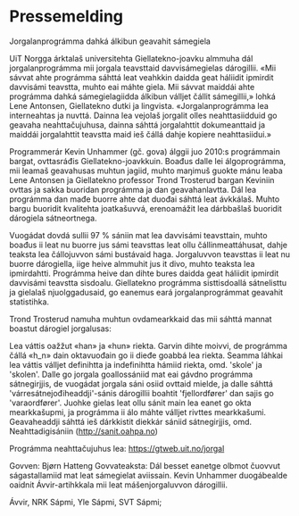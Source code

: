# Pressemelding

Jorgalanprográmma dahká álkibun geavahit sámegiela

UiT Norgga árktalaš universitehta Giellatekno-joavku almmuha dál jorgalanprográmma mii jorgala teavsttaid davvisámegielas dárogillii. «Mii sávvat ahte prográmma sáhttá leat veahkkin daidda geat háliidit ipmirdit davvisámi teavstta, muhto eai máhte giela. Mii sávvat maiddái ahte prográmma dahká sámegielagiidda álkibun válljet čállit sámegillii,» lohká Lene Antonsen, Giellatekno dutki ja lingvista. «Jorgalanprográmma lea interneahtas ja nuvttá. Dainna lea vejolaš jorgalit olles neahttasiidduid go geavaha neahttačujuhusa, dainna sáhttá jorgalahttit dokumeanttaid ja maiddái jorgalahttit teavstta maid ieš čállá dahje kopiere neahttasiidui.»

Programmerár Kevin Unhammer (gč. gova) álggii juo 2010:s prográmmain bargat, ovttasráđis Giellatekno-joavkkuin. Boađus dalle lei álgoprográmma, mii leamaš geavahusas muhtun jagiid, muhto
maŋimuš guokte mánu leaba Lene Antonsen ja Giellatekno professor Trond Trosterud bargan Keviniin ovttas ja sakka buoridan prográmma ja dan geavahanlavtta. Dál lea prográmma dan mađe buorre ahte dat duođai sáhttá leat ávkkálaš. Muhto bargu buoridit kvalitehta joatkašuvvá, erenoamážit lea dárbbašlaš buoridit dárogiela sátneortnega.

Vuogádat dovdá sullii 97 % sániin mat lea davvisámi teavsttain, muhto boađus ii leat nu buorre jus sámi teavsttas leat ollu čállinmeattáhusat, dahje teaksta lea čállojuvvon sámi bustávaid haga. Jorgaluvvon teavsttas ii leat nu buorre dárogiella, iige heive almmuhit jus it divo, muhto teaksta lea ipmirdahtti. Prográmma heive dan dihte bures daidda geat háliidit ipmirdit davvisámi teavstta sisdoalu. Giellatekno prográmma sisttisdoallá sátnelisttu ja gielalaš njuolggadusaid, go eanemus eará jorgalanprográmmat geavahit statistihka.

Trond Trosterud namuha muhtun ovdamearkkaid das mii sáhttá mannat boastut dárogiel jorgalusas:

Lea váttis oažžut «han» ja «hun» riekta. Garvin dihte moivvi, de prográmma čállá «h_n» dain oktavuođain go ii dieđe goabbá lea riekta. Seamma láhkai lea váttis válljet definihtta ja indefinihtta hámiid riekta, omd. 'skole' ja 'skolen'. Dalle go jorgala goallossániid mat eai gávdno prográmma sátnegirjjis, de vuogádat jorgala sáni osiid ovttaid mielde, ja dalle sáhttá 'várresátnejođiheaddji'-sánis dárogillii boahtit 'fjellordfører' dan sajis go 'varaordfører'. Juohke gielas leat ollu sánit main lea eanet go okta mearkkašupmi, ja prográmma ii álo máhte válljet rivttes mearkkašumi. Geavaheaddji sáhttá ieš dárkkistit diekkár sániid sátnegirjjis, omd. Neahttadigisániin (http://sanit.oahpa.no)

Prográmma neahttačujuhus lea: https://gtweb.uit.no/jorgal

Govven: Bjørn Hatteng
Govvateaksta: Dál besset eanetge olbmot čuovvut ságastallamiid mat leat sámegielat aviissain. Kevin Unhammer duogábealde oaidnit Ávvir-artihkkala mii leat mášenjorgaluvvon dárogillii.

Ávvir, NRK Sápmi, Yle Sápmi, SVT Sápmi;
